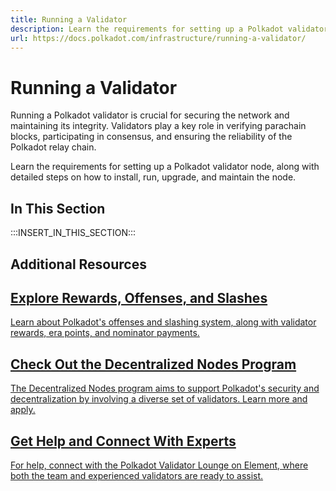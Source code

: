 ```yaml
---
title: Running a Validator
description: Learn the requirements for setting up a Polkadot validator node, along with detailed steps on how to install, run, upgrade, and maintain the node.
url: https://docs.polkadot.com/infrastructure/running-a-validator/
---
```


# Running a Validator

Running a Polkadot validator is crucial for securing the network and maintaining its integrity. Validators play a key role in verifying parachain blocks, participating in consensus, and ensuring the reliability of the Polkadot relay chain.

Learn the requirements for setting up a Polkadot validator node, along with detailed steps on how to install, run, upgrade, and maintain the node.

## In This Section

:::INSERT_IN_THIS_SECTION:::

## Additional Resources

<div class="subsection-wrapper">
  <div class="card">
    <a href="/infrastructure/staking-mechanics/" target="_blank">
      <h2 class="title">Explore Rewards, Offenses, and Slashes</h2>
      <p class="description">Learn about Polkadot's offenses and slashing system, along with validator rewards, era points, and nominator payments.</p>
    </a>
  </div>
  <div class="card">
    <a href="https://nodes.web3.foundation/" target="_blank">
      <h2 class="title">Check Out the Decentralized Nodes Program</h2>
      <p class="description">The Decentralized Nodes program aims to support Polkadot's security and decentralization by involving a diverse set of validators. Learn more and apply.</p>
    </a>
  </div>
  <div class="card">
    <a href="https://matrix.to/#/#polkadotvalidatorlounge:web3.foundation" target="_blank">
      <h2 class="title">Get Help and Connect With Experts</h2>
      <p class="description">For help, connect with the Polkadot Validator Lounge on Element, where both the team and experienced validators are ready to assist.</p>
    </a>
  </div>
</div>
